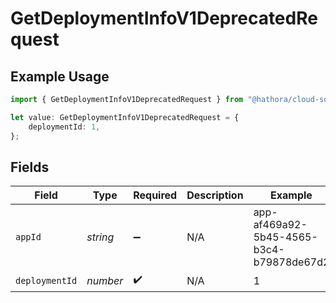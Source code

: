 # GetDeploymentInfoV1DeprecatedRequest

## Example Usage

```typescript
import { GetDeploymentInfoV1DeprecatedRequest } from "@hathora/cloud-sdk-typescript/models/operations";

let value: GetDeploymentInfoV1DeprecatedRequest = {
    deploymentId: 1,
};
```

## Fields

| Field                                    | Type                                     | Required                                 | Description                              | Example                                  |
| ---------------------------------------- | ---------------------------------------- | ---------------------------------------- | ---------------------------------------- | ---------------------------------------- |
| `appId`                                  | *string*                                 | :heavy_minus_sign:                       | N/A                                      | app-af469a92-5b45-4565-b3c4-b79878de67d2 |
| `deploymentId`                           | *number*                                 | :heavy_check_mark:                       | N/A                                      | 1                                        |